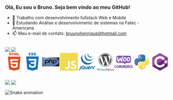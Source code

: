 ### Olá, Eu sou o Bruno. Seja bem vindo ao meu GitHub!

- 🔭 Trabalho com desenvolvimento fullstack Web e Mobile
- 🌱 Estudando Análise e desenvolvimento de sistemas na Fatec - Americana
- 📫 Meu e-mail de contato: bruunohenrique@hotmail.com

<br>
  
<div>
  <a href="https://github.com/brunopigatto">
  <img height="180em" src="https://github-readme-stats.vercel.app/api?username=brunopigatto&show_icons=true&theme=dark&include_all_commits=true&count_private=true"/>
  <img height="180em" src="https://github-readme-stats.vercel.app/api/top-langs/?username=brunopigatto&layout=compact&langs_count=7&theme=dark"/>
</div>
<div style="display:flex;align-items:center;justify-content: space-between;"><br>
  <img align="center" alt="Html5" height="60" width="60" src="https://raw.githubusercontent.com/devicons/devicon/master/icons/html5/html5-plain-wordmark.svg">
  <img align="center" alt="" height="60" width="60" src="https://raw.githubusercontent.com/devicons/devicon/master/icons/css3/css3-plain-wordmark.svg">
  <img align="center" alt="" height="60" width="60" src="https://raw.githubusercontent.com/devicons/devicon/master/icons/php/php-original.svg">
  <img align="center" alt="" height="60" width="60" src="https://raw.githubusercontent.com/devicons/devicon/master/icons/javascript/javascript-plain.svg">
  <img align="center" title="jQuery" height="60" width="60" src="https://raw.githubusercontent.com/devicons/devicon/master/icons/jquery/jquery-plain-wordmark.svg">
  <img align="center" alt="" height="60" width="60" src="https://raw.githubusercontent.com/devicons/devicon/master/icons/wordpress/wordpress-original.svg">
  <img align="center" alt="" height="60" width="60" src="https://raw.githubusercontent.com/devicons/devicon/master/icons/woocommerce/woocommerce-plain-wordmark.svg">
  <img align="center" alt="" height="60" width="60" src="https://raw.githubusercontent.com/devicons/devicon/master/icons/python/python-original.svg">
  <img align="center" alt="" height="60" width="60" src="https://raw.githubusercontent.com/devicons/devicon/master/icons/csharp/csharp-original.svg">
</div>
  
  ##
 
<div> 
  <a href = "mailto:bruunohenrique@hotmail.com"><img src="https://img.shields.io/badge/-Gmail-%23333?style=for-the-badge&logo=gmail&logoColor=white" target="_blank"></a>
  <a href="https://www.linkedin.com/in/bruno-henrique-pigatto-0171a1153/" target="_blank"><img src="https://img.shields.io/badge/-LinkedIn-%230077B5?style=for-the-badge&logo=linkedin&logoColor=white" target="_blank"></a> 
 
  ![Snake animation](https://github.com/BrunoPigatto/brunopigatto/blob/main/.github/workflows/main.yml)
 
</div>
